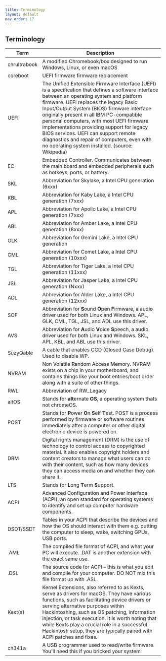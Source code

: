 ```yaml
---
title: Terminology
layout: default
nav_order: 17
---
```


## Terminology

| **Term**     | **Description**                                                                                                                                                                                                                                                                                                                                                                                                                                                                                                     |  
|--------------|---------------------------------------------------------------------------------------------------------------------------------------------------------------------------------------------------------------------------------------------------------------------------------------------------------------------------------------------------------------------------------------------------------------------------------------------------------------------------------------------------------------------|
| chrultrabook | A modified Chromebook/box designed to run Windows, Linux, or even macOS                                                                                                                                                                                                                                                                                                                                                                                                                                             |   
| coreboot     | UEFI firmware firmware replacement                                                                                                                                                                                                                                                                                                                                                                                                                                                                                  |  
| UEFI         | The Unified Extensible Firmware Interface (UEFI) is a specification that defines a software interface between an operating system and platform firmware. UEFI replaces the legacy Basic Input/Output System (BIOS) firmware interface originally present in all IBM PC-compatible personal computers, with most UEFI firmware implementations providing support for legacy BIOS services. UEFI can support remote diagnostics and repair of computers, even with no operating system installed. (source: Wikipedia) |  
| EC           | Embedded Controller. Communicates between the main board and embedded peripherals such as hotkeys, ports, or battery.                                                                                                                                                                                                                                                                                                                                                               
| SKL          | Abbreviation for Skylake, a Intel CPU generation (6xxx)
| KBL          | Abbreviation for Kaby Lake, a Intel CPU generation (7xxx)
| APL          | Abbreviation for Apollo Lake, a Intel CPU generation (7xxx)
| ABL          | Abbreviation for Amber Lake, a Intel CPU generation (8xxx)
| GLK          | Abbreviation for Gemini Lake, a Intel CPU generation 
| CML          | Abbreviation for Comet Lake, a Intel CPU generation (10xxx)
| TGL          | Abbreviation for Tiger Lake, a Intel CPU generation (11xxx)
| JSL          | Abbreviation for Jasper Lake, a Intel CPU generation (Nxxx)
| ADL          | Abbreviation for Alder Lake, a Intel CPU generation (12xxx)
| SOF          | Abbreviation for **S**ound **O**pen **F**irmware, a audio driver used for both Linux and Windows. APL, GLK, CML, TGL, JSL, and ADL use this driver.
| AVS          | Abbreviation for **A**udio **V**oice **S**peech, a audio driver used for both Linux and Windows. SKL, APL, KBL, and ABL use this driver.
| SuzyQable    | A cable that enables CCD (Closed Case Debug). Used to disable WP.
| NVRAM        | Non Volatile Random Access Memory. NVRAM exists on a chip in your motherboard, and contains things like your boot entries/boot order along with a suite of other things.
| RWL          | Abbreviation of RW_Legacy
| altOS        | Stands for **alt**ernate **OS**, a operating system thats not chromeOS.
| POST         | Stands for **P**ower **O**n **S**elf **T**est. POST is a process performed by firmware or software routines immediately after a computer or other digital electronic device is powered on.
| DRM          | Digital rights management (DRM) is the use of technology to control access to copyrighted material. It also enables copyright holders and content creators to manage what users can do with their content, such as how many devices they can access media on and whether they can share it.
| LTS          | Stands for **L**ong **T**erm **S**upport.
| ACPI         | Advanced Configuration and Power Interface (ACPI), an open standard for operating systems to identify and set up computer hardware components.
| DSDT/SSDT    | Tables in your ACPI that describe the devices and how the OS should interact with them e.g. putting the computer to sleep, wake, switching GPUs, USB ports.
| .AML	       | The compiled file format of ACPI, and what your PC will execute. .DAT is another extension with the exact same use.
| .DSL         | The source code for ACPI – this is what you edit and compile for your computer. DO NOT mix this file format up with .ASL.
| Kext(s)      | Kernel Extensions, also referred to as Kexts, serve as drivers for macOS. They have various functions, such as facilitating device drivers or serving alternative purposes within Hackintoshing, such as OS patching, information injection, or task execution. It is worth noting that while Kexts play a crucial role in a successful Hackintosh setup, they are typically paired with ACPI patches and fixes.
| ch341a       | A USB programmer used to read/write firmware. You'll need this if you bricked your system
